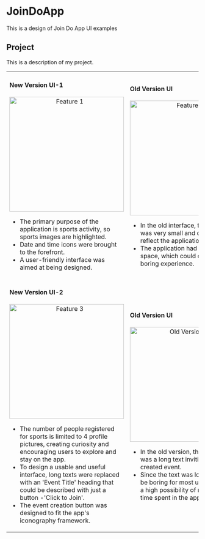 # JoinDoApp

This is a design of Join Do App UI examples

## Project

This is a description of my project.

<table>
  <tr>
    <td>
      <h4>New Version UI-1</h4>
      <div align="center">
        <img src="https://github.com/user-attachments/assets/fa2bde6d-9de9-4067-8efd-eacb42758a27" alt="Feature 1" width="300"/>
      </div>
      <ul>
        <li>The primary purpose of the application is sports activity, so sports images are highlighted.</li>
        <li>Date and time icons were brought to the forefront.</li>
        <li>A user-friendly interface was aimed at being designed.</li>
      </ul>
    </td>
    <td>
      <h4>Old Version UI</h4>
      <div align="center">
        <img src="https://github.com/user-attachments/assets/5c8c9407-c7b9-4d8f-a147-7a6123fdce3b" alt="Feature 2" width="300"/>
      </div>
      <ul>
        <li>In the old interface, the sports icon was very small and did not fully reflect the application's purpose.</li>
        <li>The application had very little white space, which could offer users a boring experience.</li>
      </ul>
    </td>
  </tr>
  <tr>
    <td>
      <h4>New Version UI-2</h4>
      <div align="center">
        <img src="https://github.com/user-attachments/assets/aa603860-242d-45d1-b63f-d8c5da2af697" alt="Feature 3" width="300"/>
      </div>
      <ul>
        <li>The number of people registered for sports is limited to 4 profile pictures, creating curiosity and encouraging users to explore and stay on the app.</li>
        <li>To design a usable and useful interface, long texts were replaced with an 'Event Title' heading that could be described with just a button -'Click to Join'.</li>
        <li>The event creation button was designed to fit the app's iconography framework.</li>
      </ul>
    </td>
    <td>
      <h4>Old Version UI</h4>
      <div align="center">
        <img src="https://github.com/user-attachments/assets/5c8c9407-c7b9-4d8f-a147-7a6123fdce3b" alt="Old Version UI" width="300"/>
      </div>
      <ul>
        <li>In the old version, the 'Event Title' was a long text inviting users to the created event.</li>
        <li>Since the text was long and could be boring for most users, there was a high possibility of reducing the time spent in the app.</li>
      </ul>
    </td>
  </tr>
</table>
